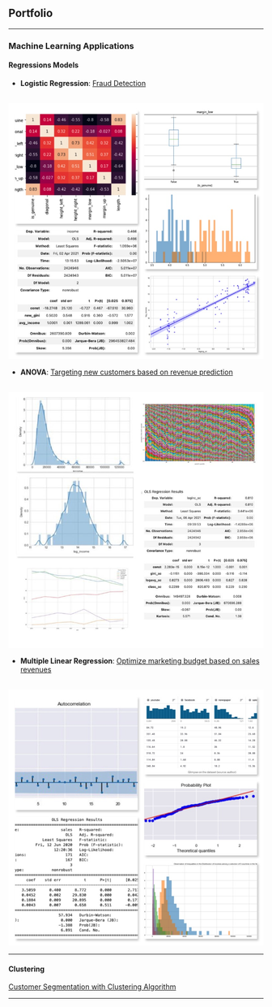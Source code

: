 ## Portfolio

---

### Machine Learning Applications

#### Regressions Models

- **Logistic Regression**: [Fraud Detection](/logistic_regression)
 <br> <br>
<img src="images/anova.jpg"/>


- **ANOVA**: [Targeting new customers based on revenue prediction](/anova_multiple_linear)
 <br> <br>
<img src="images/rsz_1rsz_1img_0272.jpg"/>


- **Multiple Linear Regression**: [Optimize marketing budget based on sales revenues](/linear_regression)
 <br> <br>
<img src="images/linear.jpg"/>


---

#### Clustering

[Customer Segmentation with Clustering Algorithm](https://github.com/AurelieGIRAUD/Data_Science_Projects/tree/main/Clustering)

---




